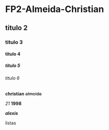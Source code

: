 # FP2-Almeida-Christian
## titulo 2
### titulo 3
#### titulo 4
##### titulo 5
###### titulo 6

__christian__ ~~almeida~~ 

*21*   **1998**

*__alexis__*

listas
